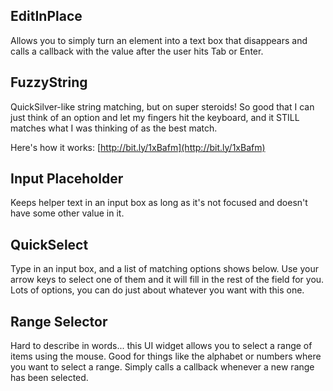 ## EditInPlace
Allows you to simply turn an element into a text box that disappears and calls a callback with the value after the user hits Tab or Enter.
## FuzzyString
QuickSilver-like string matching, but on super steroids! So good that I can just think of an option and let my fingers hit the keyboard, and it STILL matches what I was thinking of as the best match.

Here's how it works: [http://bit.ly/1xBafm](http://bit.ly/1xBafm)
## Input Placeholder
Keeps helper text in an input box as long as it's not focused and doesn't have some other value in it.
## QuickSelect
Type in an input box, and a list of matching options shows below. Use your arrow keys to select one of them and it will fill in the rest of the field for you. Lots of options, you can do just about whatever you want with this one.
## Range Selector
Hard to describe in words... this UI widget allows you to select a range of items using the mouse. Good for things like the alphabet or numbers where you want to select a range. Simply calls a callback whenever a new range has been selected.
